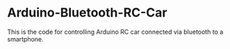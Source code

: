 # Arduino-Bluetooth-RC-Car
This is the code for controlling Arduino  RC car connected via bluetooth to a smartphone.
